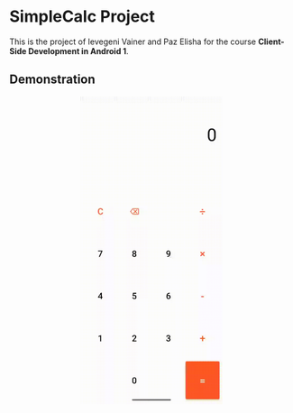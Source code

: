 # SimpleCalc Project

This is the project of Ievegeni Vainer and Paz Elisha for the course **Client-Side Development in Android 1**.

## Demonstration
<p align="center">
<img src="./simplecalc_demonstration.gif" width="50%" />
</p>
